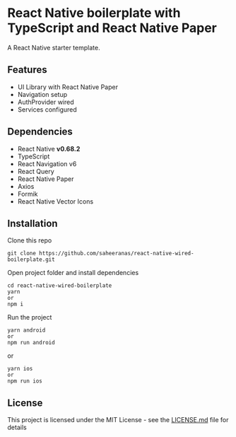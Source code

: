 <!--
  Title: React Native Wired Boilerplate
  Description: A starter template for React Native with TypeScript and React Native Paper
  Author: saheeranas
  -->

# React Native boilerplate with TypeScript and React Native Paper

A React Native starter template.

<!-- <kbd>
  <img src="demo/assets/react-native-redux-boilerplate-saheer-anas.png?raw=true">
</kbd> -->

## Features

- UI Library with React Native Paper
- Navigation setup
- AuthProvider wired
- Services configured

## Dependencies

- React Native **v0.68.2**
- TypeScript
- React Navigation v6
- React Query
- React Native Paper
- Axios
- Formik
- React Native Vector Icons

## Installation

Clone this repo

```
git clone https://github.com/saheeranas/react-native-wired-boilerplate.git
```

Open project folder and install dependencies

```
cd react-native-wired-boilerplate
yarn
or
npm i
```

Run the project

```
yarn android
or
npm run android
```

or

```
yarn ios
or
npm run ios
```

## License

This project is licensed under the MIT License - see the [LICENSE.md](LICENSE) file for details
